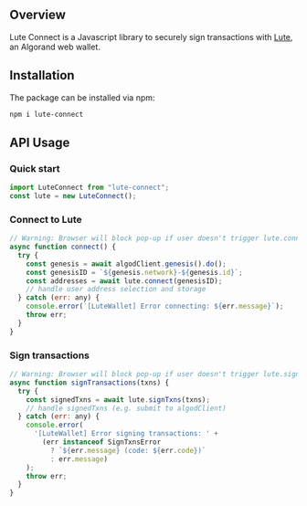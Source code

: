 ## Overview

Lute Connect is a Javascript library to securely sign transactions with [Lute](https://lute.app), an Algorand web wallet.

## Installation

The package can be installed via npm:

```bash
npm i lute-connect
```

## API Usage

### Quick start

```js
import LuteConnect from "lute-connect";
const lute = new LuteConnect();
```

### Connect to Lute

```js
// Warning: Browser will block pop-up if user doesn't trigger lute.connect() with a button click
async function connect() {
  try {
    const genesis = await algodClient.genesis().do();
    const genesisID = `${genesis.network}-${genesis.id}`;
    const addresses = await lute.connect(genesisID);
    // handle user address selection and storage
  } catch (err: any) {
    console.error(`[LuteWallet] Error connecting: ${err.message}`);
    throw err;
  }
}
```

### Sign transactions

```js
// Warning: Browser will block pop-up if user doesn't trigger lute.signTxns() with a button click
async function signTransactions(txns) {
  try {
    const signedTxns = await lute.signTxns(txns);
    // handle signedTxns (e.g. submit to algodClient)
  } catch (err: any) {
    console.error(
      '[LuteWallet] Error signing transactions: ' +
        (err instanceof SignTxnsError
          ? `${err.message} (code: ${err.code})`
          : err.message)
    );
    throw err;
  }
}
```
